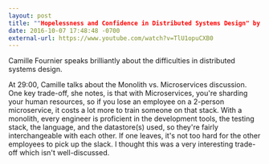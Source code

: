```yaml
---
layout: post
title: ""Hopelessness and Confidence in Distributed Systems Design" by Camille Fournier"
date: 2016-10-07 17:48:48 -0700
external-url: https://www.youtube.com/watch?v=TlU1opuCXB0
---
```


Camille Fournier speaks brilliantly about the difficulties in distributed
systems design.

At 29:00, Camille talks about the Monolith vs. Microservices discussion.
One key trade-off, she notes, is that with Microservices, you're sharding
your human resources, so if you lose an employee on a 2-person
microservice, it costs a lot more to train someone on that stack. With a
monolith, every engineer is proficient in the development tools, the
testing stack, the language, and the datastore(s) used, so they're fairly
interchangeable with each other. If one leaves, it's not too hard for the
other employees to pick up the slack. I thought this was a very interesting
trade-off which isn't well-discussed.

